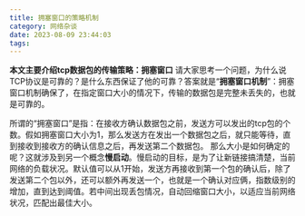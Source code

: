 ```yaml
---
title: 拥塞窗口的策略机制
category: 网络杂谈
date: 2023-08-09 23:44:03
tags:
---
```

**本文主要介绍tcp数据包的传输策略：拥塞窗口**
请大家思考一个问题，为什么说TCP协议是可靠的？是什么东西保证了他的可靠？答案就是“**拥塞窗口机制**”：拥塞窗口机制确保了，在指定窗口大小的情况下，传输的数据包是完整未丢失的，也就是可靠的。

所谓的“拥塞窗口”是指：在接收方确认数据包之前，发送方可以发出的tcp包的个数。假如拥塞窗口大小为1，那么发送方在发出一个数据包之后，就只能等待，直到接收到接收方的确认信息之后，再发送第二个数据包。
那么大小是如何确定的呢？这就涉及到另一个概念**慢启动**。慢启动的目标，是为了让新链接搞清楚，当前网络的负载状况。默认值可以从1开始，发送方再接收到第一个包的确认后，除了发送第二个包以外，还可以额外再发送一个，也就是一个确认对应俩，指数级别的增加，直到达到阈值。若中间出现丢包情况，自动回缩窗口大小，以适应当前网络状况，匹配出最佳大小。

